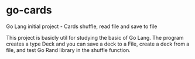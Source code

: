 # go-cards
Go Lang initial project - Cards shuffle, read file and save to file

This project is basicly util for studying the basic of Go Lang. The program creates a type Deck and you can save a deck to a File, 
create a deck from a file, and test Go Rand library in the shuffle function.
